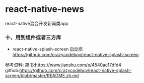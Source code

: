 # react-native-news
react-native混合开发新闻类app







### 十、用到组件或者三方库

- react-native-splash-screen 启动页  https://github.com/crazycodeboy/react-native-splash-screen

参考资料:
简书:https://www.jianshu.com/p/4540ac17dfd4
github:https://github.com/crazycodeboy/react-native-splash-screen/blob/master/README.zh.md
